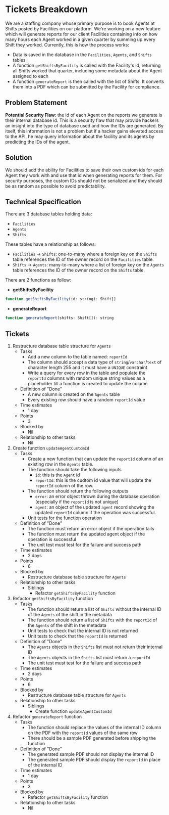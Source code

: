 # Tickets Breakdown
We are a staffing company whose primary purpose is to book Agents at Shifts posted by Facilities on our platform. We're working on a new feature which will generate reports for our client Facilities containing info on how many hours each Agent worked in a given quarter by summing up every Shift they worked. Currently, this is how the process works:
- Data is saved in the database in the `Facilities`, `Agents`, and `Shifts` tables
- A function `getShiftsByFacility` is called with the Facility's id, returning all Shifts worked that quarter, including some metadata about the Agent assigned to each
- A function `generateReport` is then called with the list of Shifts. It converts them into a PDF which can be submitted by the Facility for compliance.


## Problem Statement
__Potential Security Flaw:__ the id of each Agent on the reports we generate is their internal database id. This is a security flaw that may provide hackers an insight into the type of database used and how the IDs are generated. By itself, this information is not a problem but if a hacker gains elevated access to the API, he may query information about the facility and its agents by predicting the IDs of the agent.


## Solution
We should add the ability for Facilities to save their own custom ids for each Agent they work with and use that id when generating reports for them. For security purposes, the custom IDs should not be serialized and they should be as random as possible to avoid predictability.


## Technical Specification
There are 3 database tables holding data:
- `Facilities`
- `Agents`
- `Shifts`

These tables have a relationship as follows:
- `Facilities` -> `Shifts`: one-to-many where a foreign key on the `Shifts` table references the ID of the owner record on the `Facilities` table.
- `Shifts` -> `Agents`: many-to-many where a list of foreign key on the `Agents` table references the ID of the owner record on the `Shifts` table.

There are 2 functions as follow:
- __getShiftsByFacility__ 
```js
function getShiftsByFacility(id: string): Shift[]
```

- __generateReport__ 
```js
function generateReport(shifts: Shift[]): string
```

## Tickets
1. Restructure database table structure for `Agents`
	- Tasks
		- Add a new column to the table named: `reportId`
		- The column should accept a data type of `string`/`varchar`/`text` of character length 255 and it must have a `UNIQUE` constraint
		- Write a query for every row in the table and populate the `reportId` columns with random unique string values as a placeholder till a function is created to update the column.
	- Definition of "Done"
		- A new column is created on the `Agents` table
		- Every existing row should have a random `reportId` value
	- Time estimates
		- 1 day
	- Points
		- 3
	- Blocked by
		- Nil
	- Relationship to other tasks
		- Nil
2. Create function `updateAgentCustomId`
	- Tasks
		- Create a new function that can update the `reportId` column of an existing row in the `Agents` table.
		- The function should take the following inputs
			- `id`: this is the `Agent` id
			- `reportId`: this is the cudtom id value that will update the `reportId` column of the row.
		- The function should return the following outputs
			- `error`: an error object thrown during the database operation (especially if the `reportId` is not unique)
			- `agent`: an object of the updated `agent` record showing the updated `reportId` column if the operation was successful.
		- Unit tests for the function operation
	- Definition of "Done"
		- The function must return an error object if the operation fails
		- The function must return the updated agent object if the operation is successful
		- The unit test must test for the failure and success path
	- Time estimates
		- 2 days
	- Points
		- 6
	- Blocked by
		- Restructure database table structure for `Agents`
	- Relationship to other tasks
		- Siblings
			- Refactor `getShiftsByFacility` function
3. Refactor `getShiftsByFacility` function
	- Tasks
		- The function should return a list of `Shifts` without the internal ID of the `Agents` of the shift in the metadata
		- The function should return a list of `Shifts` with the `reportId` of the `Agents` of the shift in the metadata
		- Unit tests to check that the internal ID is not returned
		- Unit tests to check that the `reportId` is returned
	- Definition of "Done"
		- The `Agents` objects in the `Shifts` list must not return their internal ID
		- The `Agents` objects in the `Shifts` list must return a `reportId`
		- The unit test must test for the failure and success path
	- Time estimates
		- 2 days
	- Points
		- 6
	- Blocked by
		- Restructure database table structure for `Agents`
	- Relationship to other tasks
		- Siblings
			- Create function `updateAgentCustomId`
4. Refactor `generateReport` function
	- Tasks
		- The function should replace the values of the internal ID column on the PDF with the `reportId` values of the same row
		- There should be a sample PDF generated before shipping the function
	- Definition of "Done"
		- The generated sample PDF should not display the internal ID
		- The generated sample PDF should display the `reportId` in place of the internal ID
	- Time estimates
		- 1 day
	- Points
		- 3
	- Blocked by
		- Refactor `getShiftsByFacility` function
	- Relationship to other tasks
		- Nil